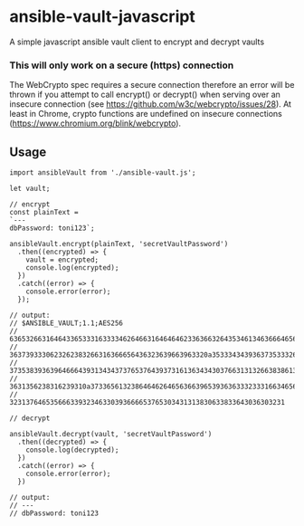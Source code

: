 # ansible-vault-javascript

A simple javascript ansible vault client to encrypt and decrypt vaults

### This will only work on a secure (https) connection
The WebCrypto spec requires a secure connection therefore an error will be thrown if you attempt to call encrypt() or decrypt() when serving over an insecure connection (see https://github.com/w3c/webcrypto/issues/28). At least in Chrome, crypto functions are undefined on insecure connections (https://www.chromium.org/blink/webcrypto).

## Usage
```
import ansibleVault from './ansible-vault.js';

let vault;

// encrypt
const plainText = 
`---
dbPassword: toni123`;
  
ansibleVault.encrypt(plainText, 'secretVaultPassword')
  .then((encrypted) => {
    vault = encrypted;
    console.log(encrypted);
  })
  .catch((error) => {
    console.error(error);
  });
  
// output:
// $ANSIBLE_VAULT;1.1;AES256
// 63653266316464336533316333346264663164646462336366326435346134636664656536653233
// 3637393330623262383266316366656436323639663963320a353334343936373533326436393734
// 37353839363964666439313434373765376439373161363434303766313132663838613264313031
// 3631356238316239310a373365613238646462646563663965393636333233316634656538376531
// 32313764653566633932346330393666653765303431313830633833643036303231

// decrypt

ansibleVault.decrypt(vault, 'secretVaultPassword')
  .then((decrypted) => {
    console.log(decrypted);
  })
  .catch((error) => {
    console.error(error);
  })
  
// output:
// ---
// dbPassword: toni123
```
